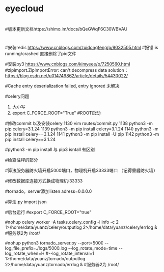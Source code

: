 # eyecloud
#
#版本更新文档https://shimo.im/docs/bQeGWqF6C30WBVAU
#
#安装redis
https://www.cnblogs.com/zuidongfeng/p/8032505.html
#报错 is running/crashed   直接删除了pid文件


#安装py3    https://www.cnblogs.com/kimyeee/p/7250560.html
#zipimport.ZipImportError: can't decompress data   solution：https://blog.csdn.net/u014749862/article/details/54430022/


#Cache entry deserialization failed, entry ignored   未解决

#celery问题
1. 大小写
2. export C_FORCE_ROOT="True"  #ROOT启动



#修改commit 以及安装celery
 1130  vim routes/commit.py 
 1138  python3 -m pip celery=3.1.24
 1139  python3 -m pip install celery=3.1.24
 1140  python3 -m pip install celery==3.1.24
 1141  python3 -m pip install -U pip
 1142  python3 -m pip install celery==3.1.24

#python3 -m pip install          与      pip3 isntall 有区别

#检查注释的部分

#算法服务器防火墙开启5000端口，物理机开启33333端口 （记得重启防火墙）

#修改数据库连接方式换成物理机:33333

#tornado。server添加listen adress=0.0.0.0

#算法.py import json

#后台运行
#export C_FORCE_ROOT="true"

#nohup celery worker -A tasks.celery_config -l info -c 2  1>/home/data/yuanz/celery/outputlog 2>/home/data/yuanz/celery/errlog &
#服务器2为 /root/

#nohup python3 tornado_server.py --port=5000 --log_file_prefix=./logs/5000.log --log_rotate_mode=time --log_rotate_when=H #--log_rotate_interval=1  1>/home/data/yuanz/tornado/outputlog 2>/home/data/yuanz/tornado/errlog &
#服务器2为 /root/

